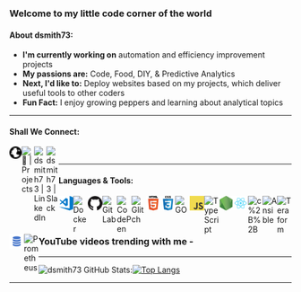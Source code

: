 ### Welcome to my little code corner of the world  

#### About dsmith73:   
  * **I'm currently working on** automation and efficiency improvement projects  
  * **My passions are:** Code, Food, DIY, & Predictive Analytics  
  * **Next, I'd like to:** Deploy websites based on my projects, which deliver useful tools to other coders  
  * **Fun Fact:** I enjoy growing peppers and learning about analytical topics  

---

#### Shall We Connect:  

[<img align="left" alt="dsmith73 | Website" width="22px" src="https://raw.githubusercontent.com/iconic/open-iconic/master/svg/globe.svg" />][website]  [<img align="left" alt="📓 | Projects" width="22px" src="https://www.pinclipart.com/picdir/middle/13-135517_spiral-notebook-clipart-spiral-notebook-clipart-red-school.png" />][projects]  [<img align="left" alt="dsmith73 | LinkedIn" width="22px" src="https://cdn.jsdelivr.net/npm/simple-icons@v3/icons/linkedin.svg" />][linkedin]  [<img align="left" alt="dsmith73 | Slack" width="22px" src="https://www.clipartmax.com/png/middle/199-1998466_slack-icon-slack-logo.png" />][slack]  

<br />

---

#### Languages & Tools:  

<img align="left" alt="VS%20Code" width="26px" src="https://raw.githubusercontent.com/github/explore/80688e429a7d4ef2fca1e82350fe8e3517d3494d/topics/visual-studio-code/visual-studio-code.png" />
<img align="left" alt="Docker" width="26px" src="https://cdn4.iconfinder.com/data/icons/logos-and-brands/512/97_Docker_logo_logos-512.png" />
<img align="left" alt="GitHub" width="26px" src="https://raw.githubusercontent.com/github/explore/78df643247d429f6cc873026c0622819ad797942/topics/github/github.png" />
<img align="left" alt="GitLab" width="26px" src="https://icon-library.com/images/gitlab-icon/gitlab-icon-4.jpg" />
<img align="left" alt="CodePen" width="26px" src="https://blog.codepen.io/wp-content/uploads/2012/06/Button-Black-Large.png" />
<img align="left" alt="Glitch" width="26px" src="https://cdn.glitch.com/2bdfb3f8-05ef-4035-a06e-2043962a3a13%2Flogo-day.svg" />
<img align="left" alt="HTML5" width="26px" src="https://raw.githubusercontent.com/github/explore/80688e429a7d4ef2fca1e82350fe8e3517d3494d/topics/html/html.png" />
<img align="left" alt="CSS3" width="26px" src="https://raw.githubusercontent.com/github/explore/80688e429a7d4ef2fca1e82350fe8e3517d3494d/topics/css/css.png" />
<img align="left" alt="GO" width="26px" src="https://p7.hiclipart.com/preview/762/331/665/go-programming-language-computer-programming-programmer-programming-language.jpg" />
<img align="left" alt="JavaScript" width="26px" src="https://raw.githubusercontent.com/github/explore/80688e429a7d4ef2fca1e82350fe8e3517d3494d/topics/javascript/javascript.png" />
<img align="left" alt="TypeScript" width="26px" src="https://cdn.iconscout.com/icon/free/png-512/typescript-1174965.png" />
<img align="left" alt="Node.js" width="26px" src="https://raw.githubusercontent.com/github/explore/80688e429a7d4ef2fca1e82350fe8e3517d3494d/topics/nodejs/nodejs.png" />
<img align="left" alt="React" width="26px" src="https://raw.githubusercontent.com/github/explore/80688e429a7d4ef2fca1e82350fe8e3517d3494d/topics/react/react.png" />
<img align="left" alt="c%2B%2B" width="26px" src="https://img.icons8.com/all/500/c-plus-plus-logo.png" />
<img align="left" alt="Ansible" width="26px" src="https://banner2.cleanpng.com/20180413/oyw/kisspng-ansible-g2-technology-group-red-hat-organization-c-magic-circle-5ad07018670321.713204611523609624422.jpg" />
<img align="left" alt="Teraform" width="26px" src="https://www.terraform.io/assets/images/og-image-8b3e4f7d.png" />
<img align="left" alt="SQL" width="26px" src="https://raw.githubusercontent.com/github/explore/80688e429a7d4ef2fca1e82350fe8e3517d3494d/topics/sql/sql.png" />
<img align="left" alt="Prometheus" width="26px" src="https://www.clipartmax.com/png/middle/118-1186067_prometheus-software-logo-prometheus-monitoring.png" />


<br />
<br />

---  

### YouTube videos trending with me -  
<!-- YOUTUBE-WATCH_LATER:START -->  
<!-- YOUTUBE-WATCH_LATER:END -->  

---  

<img align="left" alt="dsmith73 GitHub Stats:" src="https://github-readme-stats.vercel.app/api?username=dsmith73&show_icons=true&hide_border=true&theme=algolia" />  

[![Top Langs](https://github-readme-stats.vercel.app/api/top-langs/?username=dsmith73&layout=compact&theme=algolia)](https://github.com/dsmith73)  
 

---  


[website]: https://dsmith73.github.io  
[projects]: https://dsmith73.github.com/apps.html  
[linkedin]: https://www.linkedin.com/in/dsmith73  
[slack]: https://101101workspace.slack.com/archives/D012ESWSXHQ
